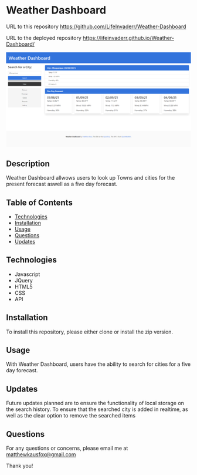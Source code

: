 # Weather Dashboard
URL to this repository https://github.com/LifeInvaderr/Weather-Dashboard

URL to the deployed repository https://lifeinvaderr.github.io/Weather-Dashboard/

![Weather Dashboard](assets/images/WeatherDashboard.png)

## Description
Weather Dashboard allwows users to look up Towns and cities for the present forecast aswell as a five day forecast.

## Table of Contents
* [Technologies](#technologies)
* [Installation](#installation)
* [Usage](#usage)
* [Questions](#questions)
* [Updates](#updates)

## Technologies
* Javascript
* JQuery
* HTML5
* CSS
* API

## Installation
To install this repository, please either clone or install the zip version.

## Usage
With Weather Dashboard, users have the ability to search for cities for a five day forecast. 

## Updates
Future updates planned are to ensure the functionality of local storage on the search history. To ensure that the searched city is added in realtime, as well as the clear option to remove the searched items

## Questions
For any questions or concerns, please email me at matthewkausfox@gmail.com

Thank you!
